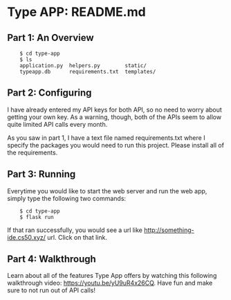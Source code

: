 # Type APP: README.md
## Part 1: An Overview
```shell
    $ cd type-app
    $ ls
    application.py  helpers.py        static/
    typeapp.db      requirements.txt  templates/
```


## Part 2: Configuring
I have already entered my API keys for both API, so no need to worry about getting your own key. As a warning, though, both of the APIs seem to allow quite limited API calls every month.

As you saw in part 1, I have a text file named requirements.txt where I specify the packages you would need to run this project. Please install all of the requirements.


## Part 3: Running
Everytime you would like to start the web server and run the web app, simply type the following two commands:
```shell
	$ cd type-app
	$ flask run
```
If that ran successfully, you would see a url like http://something-ide.cs50.xyz/ url. Click on that link. 


## Part 4: Walkthrough
Learn about all of the features Type App offers by watching this following walkthrough video: https://youtu.be/yU9uR4x26CQ. Have fun and make sure to not run out of API calls! 